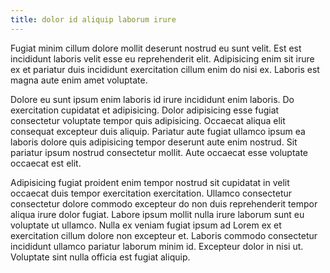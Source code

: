 ```yaml
---
title: dolor id aliquip laborum irure
---
```


Fugiat minim cillum dolore mollit deserunt nostrud eu sunt velit. Est est incididunt laboris velit esse eu reprehenderit elit. Adipisicing enim sit irure ex et pariatur duis incididunt exercitation cillum enim do nisi ex. Laboris est magna aute enim amet voluptate.

Dolore eu sunt ipsum enim laboris id irure incididunt enim laboris. Do exercitation cupidatat et adipisicing. Dolor adipisicing esse fugiat consectetur voluptate tempor quis adipisicing. Occaecat aliqua elit consequat excepteur duis aliquip. Pariatur aute fugiat ullamco ipsum ea laboris dolore quis adipisicing tempor deserunt aute enim nostrud. Sit pariatur ipsum nostrud consectetur mollit. Aute occaecat esse voluptate occaecat est elit.

Adipisicing fugiat proident enim tempor nostrud sit cupidatat in velit occaecat duis tempor exercitation exercitation. Ullamco consectetur consectetur dolore commodo excepteur do non duis reprehenderit tempor aliqua irure dolor fugiat. Labore ipsum mollit nulla irure laborum sunt eu voluptate ut ullamco. Nulla ex veniam fugiat ipsum ad Lorem ex et exercitation cillum dolore non excepteur et. Laboris commodo consectetur incididunt ullamco pariatur laborum minim id. Excepteur dolor in nisi ut. Voluptate sint nulla officia est fugiat aliquip.